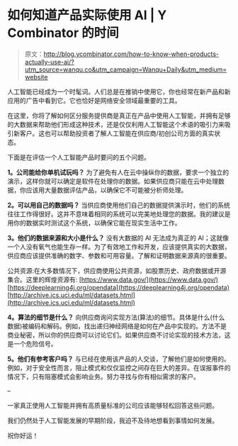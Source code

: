 # 如何知道产品实际使用 AI | Y Combinator 的时间

> 原文：<http://blog.ycombinator.com/how-to-know-when-products-actually-use-ai/?utm_source=wanqu.co&utm_campaign=Wanqu+Daily&utm_medium=website>

人工智能已经成为一个时髦词。人们总是在推销中使用它，你也经常在新产品和新应用的广告中看到它。它也恰好是网络安全领域最重要的工具。

在这里，你将了解如何区分服务提供商是真正在产品中使用人工智能，并拥有足够的大数据来帮助他们形成这种技术，还是仅仅利用人工智能这个术语的吸引力来吸引新客户。这也可以帮助投资者了解人工智能在供应商/初创公司方面的真实状态。

下面是在评估一个人工智能产品时要问的五个问题。

**1。公司能给你单机试玩吗？**
为了避免有人在云中操纵你的数据，要求一个独立的演示，这样你就可以确定是软件在处理你的数据。如果供应商只能在云中处理数据，你应该用大量数据评估产品，以确保它不可能被分析师处理。

**2。可以用自己的数据吗？**
当供应商使用他们自己的数据提供演示时，他们的系统往往工作得很好。这并不意味着相同的系统可以完美地处理您的数据。我的建议是用你的数据实时测试这个系统，以确保它能在现实生活中工作。

**3。他们的数据来源和大小是什么？**
没有大数据的 AI 无法成为真正的 AI；这就像一个人没有氧气也能生存一样。为了有效地工作和开发，应该提供真实的大数据，供应商应该提供准确的数字、参数和可用容量。了解和证明数据来源真的很重要。

公共资源:在大多数情况下，供应商使用公共资源，如股票历史、政府数据或开源集合。这里的辉煌资源有:
[https://www.data.gov/](https://www.data.gov/)
[https://deeplearning4j.org/opendata](https://deeplearning4j.org/opendata)
[http://archive.ics.uci.edu/ml/datasets.html](http://archive.ics.uci.edu/ml/datasets.html)

**4。算法的细节是什么？**
向供应商询问实现方法(算法)的细节。具体是什么(什么数据)被编码和解码。例如，找出递归神经网络是如何在产品中实现的。方法不是商业秘密，所以你的供应商可以讨论它们。如果供应商不讨论实现的技术方法，这是一个危险信号。

**5。他们有参考客户吗？**
与已经在使用该产品的人交谈，了解他们是如何使用的。例如，对于安全性而言，阻止模式和仅仅监控之间存在巨大的差异。在误报事件的情况下，只有阻塞模式会影响业务。努力寻找与你有相似需求的客户。

–

一家真正使用人工智能并拥有高质量标准的公司应该能够轻松回答这些问题。

我们仍然处于人工智能发展的早期阶段，我迫不及待地想看到事情如何发展。

祝你好运！